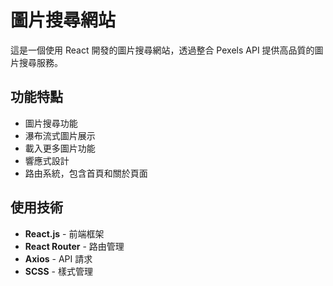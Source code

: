 # 圖片搜尋網站

這是一個使用 React 開發的圖片搜尋網站，透過整合 Pexels API 提供高品質的圖片搜尋服務。

## 功能特點

- 圖片搜尋功能
- 瀑布流式圖片展示
- 載入更多圖片功能
- 響應式設計
- 路由系統，包含首頁和關於頁面

## 使用技術

- **React.js** - 前端框架
- **React Router** - 路由管理
- **Axios** - API 請求
- **SCSS** - 樣式管理



